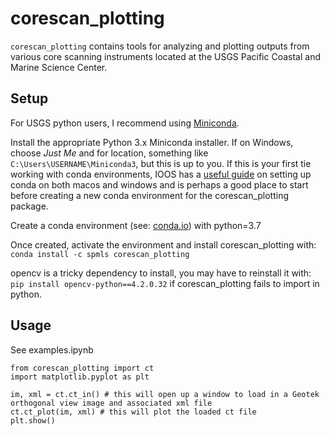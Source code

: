 corescan_plotting
=======

`corescan_plotting` contains tools for analyzing and plotting outputs from various core scanning instruments located at the USGS Pacific Coastal and Marine Science Center.

Setup
-----
For USGS python users, I recommend using [Miniconda](https://docs.conda.io/en/latest/miniconda.html). 

Install the appropriate Python 3.x Miniconda installer. If on Windows, choose *Just Me* and for location, something like `C:\Users\USERNAME\Miniconda3`, but this is up to you. If this is your first tie working with conda environments, IOOS has a [useful guide](https://ioos.github.io/ioos_code_lab/content/ioos_installation_conda.html) on setting up conda on both macos and windows and is perhaps a good place to start before creating a new conda environment for the corescan_plotting package.

Create a conda environment (see: [conda.io](https://conda.io/projects/conda/en/latest/user-guide/tasks/manage-environments.html#creating-an-environment-with-commands)) with python=3.7

Once created, activate the environment and install corescan_plotting with:
`conda install -c spmls corescan_plotting`

opencv is a tricky dependency to install, you may have to reinstall it with: `pip install opencv-python==4.2.0.32` if 
corescan_plotting fails to import in python.

Usage
-----
See examples.ipynb

```
from corescan_plotting import ct
import matplotlib.pyplot as plt

im, xml = ct.ct_in() # this will open up a window to load in a Geotek orthogonal view image and associated xml file
ct.ct_plot(im, xml) # this will plot the loaded ct file
plt.show()
```